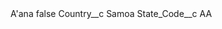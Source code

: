 <?xml version="1.0" encoding="UTF-8"?>
<CustomMetadata xmlns="http://soap.sforce.com/2006/04/metadata" xmlns:xsi="http://www.w3.org/2001/XMLSchema-instance" xmlns:xsd="http://www.w3.org/2001/XMLSchema">
    <label>A&apos;ana</label>
    <protected>false</protected>
    <values>
        <field>Country__c</field>
        <value xsi:type="xsd:string">Samoa</value>
    </values>
    <values>
        <field>State_Code__c</field>
        <value xsi:type="xsd:string">AA</value>
    </values>
</CustomMetadata>
